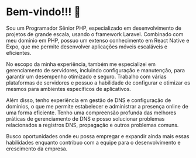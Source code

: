 # Bem-vindo!!! 👋

Sou um Programador Sênior PHP, especializado em desenvolvimento de projetos de grande escala, usando o framework Laravel. Combinado com meu domínio em PHP, possuo um extenso conhecimento em React Native e Expo, que me permite desenvolver aplicações móveis escaláveis e eficientes.

No escopo da minha experiência, também me especializei em gerenciamento de servidores, incluindo configuração e manutenção, para garantir um desempenho otimizado e seguro. Trabalho com várias plataformas de servidores e possuo a habilidade de configurar e otimizar os mesmos para ambientes específicos de aplicativos.

Além disso, tenho experiência em gestão de DNS e configuração de domínios, o que me permite estabelecer e administrar a presença online de uma forma eficiente. Tenho uma compreensão profunda das melhores práticas de gerenciamento de DNS e posso solucionar problemas relacionados a registros DNS, propagação e outros problemas comuns.

Busco oportunidades onde eu possa empregar e expandir ainda mais essas habilidades enquanto contribuo com a equipe para o desenvolvimento e crescimento da empresa.
